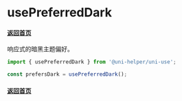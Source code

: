 # usePreferredDark

#### [返回首页](../../README.md)

响应式的暗黑主题偏好。

```typescript
import { usePreferredDark } from '@uni-helper/uni-use';

const prefersDark = usePreferredDark();
```

#### [返回首页](../../README.md)
